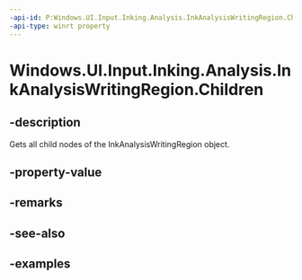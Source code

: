 ```yaml
---
-api-id: P:Windows.UI.Input.Inking.Analysis.InkAnalysisWritingRegion.Children
-api-type: winrt property
---
```


<!-- Property syntax.
public IVectorView<IInkAnalysisNode> Children { get; }
-->

# Windows.UI.Input.Inking.Analysis.InkAnalysisWritingRegion.Children

## -description

Gets all child nodes of the InkAnalysisWritingRegion object.

## -property-value

## -remarks

## -see-also

## -examples

